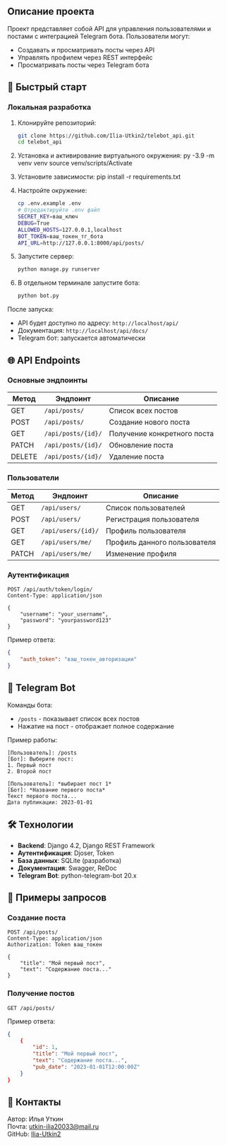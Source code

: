 ## Описание проекта

Проект представляет собой API для управления пользователями и постами с интеграцией Telegram бота. Пользователи могут:
- Создавать и просматривать посты через API
- Управлять профилем через REST интерфейс
- Просматривать посты через Telegram бота

## 🚀 Быстрый старт

### Локальная разработка

1. Клонируйте репозиторий:
   ```bash
   git clone https://github.com/Ilia-Utkin2/telebot_api.git
   cd telebot_api
   ```
2. Установка и активирование виртуального окружения:
   py -3.9 -m venv venv
   source venv/scripts/Activate
3. Установите зависимости:
   pip install -r requirements.txt

4. Настройте окружение:
   ```bash
   cp .env.example .env
   # Отредактируйте .env файл
   SECRET_KEY=ваш_ключ
   DEBUG=True
   ALLOWED_HOSTS=127.0.0.1,localhost
   BOT_TOKEN=ваш_токен_тг_бота
   API_URL=http://127.0.0.1:8000/api/posts/
   ```

5. Запустите сервер:
   ```bash
   python manage.py runserver
   ```

6. В отдельном терминале запустите бота:
   ```bash
   python bot.py
   ```

После запуска:
- API будет доступно по адресу: `http://localhost/api/`
- Документация: `http://localhost/api/docs/`
- Telegram бот: запускается автоматически

## 🌐 API Endpoints

### Основные эндпоинты

| Метод | Эндпоинт               | Описание                     |
|-------|------------------------|-----------------------------|
| GET   | `/api/posts/`          | Список всех постов          |
| POST  | `/api/posts/`          | Создание нового поста       |
| GET   | `/api/posts/{id}/`     | Получение конкретного поста |
| PATCH | `/api/posts/{id}/`     | Обновление поста            |
| DELETE| `/api/posts/{id}/`     | Удаление поста              |

### Пользователи

| Метод | Эндпоинт               | Описание                    |
|-------|------------------------|-----------------------------|
| GET   | `/api/users/`          | Список пользователей        |
| POST  | `/api/users/`          | Регистрация пользователя    |
| GET   | `/api/users/{id}/`     | Профиль пользователя        |
| GET   | `/api/users/me/`       | Профиль данного пользователя|
| PATCH | `/api/users/me/`       | Изменение профиля           |

### Аутентификация

```http
POST /api/auth/token/login/
Content-Type: application/json

{
    "username": "your_username",
    "password": "yourpassword123"
}
```

Пример ответа:
```json
{
    "auth_token": "ваш_токен_авторизации"
}
```

## 🤖 Telegram Bot

Команды бота:
- `/posts` - показывает список всех постов
- Нажатие на пост - отображает полное содержание

Пример работы:
```
[Пользователь]: /posts
[Бот]: Выберите пост:
1. Первый пост
2. Второй пост

[Пользователь]: *выбирает пост 1*
[Бот]: *Название первого поста*
Текст первого поста...
Дата публикации: 2023-01-01
```

## 🛠 Технологии

- **Backend**: Django 4.2, Django REST Framework
- **Аутентификация**: Djoser, Token
- **База данных**: SQLite (разработка)
- **Документация**: Swagger, ReDoc
- **Telegram Bot**: python-telegram-bot 20.x

## 📄 Примеры запросов

### Создание поста

```http
POST /api/posts/
Content-Type: application/json
Authorization: Token ваш_токен

{
    "title": "Мой первый пост",
    "text": "Содержание поста..."
}
```

### Получение постов

```http
GET /api/posts/
```

Пример ответа:
```json
{
    {
        "id": 1,
        "title": "Мой первый пост",
        "text": "Содержание поста...",
        "pub_date": "2023-01-01T12:00:00Z"
    }
}
```

## 📌 Контакты

Автор: Илья Уткин  
Почта: [utkin-ilia20033@mail.ru](mailto:utkin-ilia20033@mail.ru)  
GitHub: [Ilia-Utkin2](https://github.com/Ilia-Utkin2)

